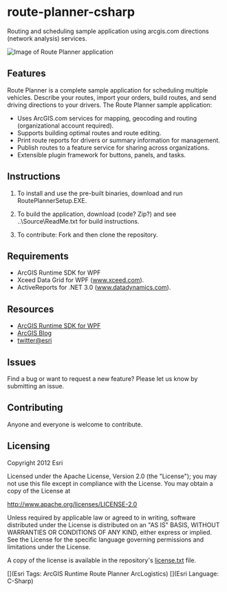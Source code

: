 # route-planner-csharp

Routing and scheduling sample application using arcgis.com directions (network analysis) services.

![Image of Route Planner application](https://raw.github.com/ArcGIS/route-planner-csharp/master/RoutePlanner80.png "Route Planner application")

## Features

Route Planner is a complete sample application for scheduling multiple vehicles.  Describe your routes, import your orders, build routes, and send driving directions to your drivers.
The Route Planner sample application:
* Uses ArcGIS.com services for mapping, geocoding and routing (organizational account required).
* Supports building optimal routes and route editing.
* Print route reports for drivers or summary information for management.
* Publish routes to a feature service for sharing across organizations.
* Extensible plugin framework for buttons, panels, and tasks.


## Instructions

1. To install and use the pre-built binaries, download and run RoutePlannerSetup.EXE.

2. To build the application, download (code? Zip?) and see ..\Source\ReadMe.txt for build instructions. 

3. To contribute: Fork and then clone the repository.


## Requirements

* ArcGIS Runtime SDK for WPF
* Xceed Data Grid for WPF (www.xceed.com).
* ActiveReports for .NET 3.0 (www.datadynamics.com).

## Resources

* [ArcGIS Runtime SDK for WPF](http://resources.arcgis.com/en/communities/runtime-wpf/index.html)
* [ArcGIS Blog](http://blogs.esri.com/esri/arcgis/)
* [twitter@esri](http://twitter.com/esri)

## Issues

Find a bug or want to request a new feature?  Please let us know by submitting an issue.

## Contributing

Anyone and everyone is welcome to contribute. 

## Licensing

Copyright 2012 Esri

Licensed under the Apache License, Version 2.0 (the "License");
you may not use this file except in compliance with the License.
You may obtain a copy of the License at

   http://www.apache.org/licenses/LICENSE-2.0

Unless required by applicable law or agreed to in writing, software
distributed under the License is distributed on an "AS IS" BASIS,
WITHOUT WARRANTIES OR CONDITIONS OF ANY KIND, either express or implied.
See the License for the specific language governing permissions and
limitations under the License.

A copy of the license is available in the repository's [license.txt]( https://raw.github.com/Esri/route-planner-cs/master/license.txt) file.

[](Esri Tags: ArcGIS Runtime Route Planner ArcLogistics)
[](Esri Language: C-Sharp)

